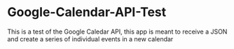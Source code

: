 # Google-Calendar-API-Test
This is a test of the Google Caledar API, this app is meant to receive a JSON and create a series of individual events in a new calendar
